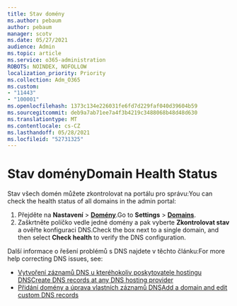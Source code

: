 ```yaml
---
title: Stav domény
ms.author: pebaum
author: pebaum
manager: scotv
ms.date: 05/27/2021
audience: Admin
ms.topic: article
ms.service: o365-administration
ROBOTS: NOINDEX, NOFOLLOW
localization_priority: Priority
ms.collection: Adm_O365
ms.custom:
- "11443"
- "100001"
ms.openlocfilehash: 1373c134e226031fe6fd7d229faf040d39604b59
ms.sourcegitcommit: deb9a7ab71ee7a4f3b4219c3488068b48d48d630
ms.translationtype: MT
ms.contentlocale: cs-CZ
ms.lasthandoff: 05/28/2021
ms.locfileid: "52731325"
---
```

# <a name="domain-health-status"></a><span data-ttu-id="10a23-102">Stav domény</span><span class="sxs-lookup"><span data-stu-id="10a23-102">Domain Health Status</span></span>

<span data-ttu-id="10a23-103">Stav všech domén můžete zkontrolovat na portálu pro správu:</span><span class="sxs-lookup"><span data-stu-id="10a23-103">You can check the health status of all domains in the admin portal:</span></span>

1. <span data-ttu-id="10a23-104">Přejděte na **Nastavení**  >  [**Domény**](https://portal.microsoft.com/Adminportal/Home?ref=/Domains).</span><span class="sxs-lookup"><span data-stu-id="10a23-104">Go to **Settings** > [**Domains**](https://portal.microsoft.com/Adminportal/Home?ref=/Domains).</span></span>
1. <span data-ttu-id="10a23-105">Zaškrtněte políčko vedle jedné domény a pak vyberte **Zkontrolovat stav** a ověřte konfiguraci DNS.</span><span class="sxs-lookup"><span data-stu-id="10a23-105">Check the box next to a single domain, and then select **Check health** to verify the DNS configuration.</span></span>

<span data-ttu-id="10a23-106">Další informace o řešení problémů s DNS najdete v těchto článku:</span><span class="sxs-lookup"><span data-stu-id="10a23-106">For more help correcting DNS issues, see:</span></span>

- [<span data-ttu-id="10a23-107">Vytvoření záznamů DNS u kteréhokoliv poskytovatele hostingu DNS</span><span class="sxs-lookup"><span data-stu-id="10a23-107">Create DNS records at any DNS hosting provider</span></span>](/microsoft-365/admin/get-help-with-domains/create-dns-records-at-any-dns-hosting-provider)
- [<span data-ttu-id="10a23-108">Přidání domény a úprava vlastních záznamů DNS</span><span class="sxs-lookup"><span data-stu-id="10a23-108">Add a domain and edit custom DNS records</span></span>](/microsoft-365/admin/setup/add-domain)